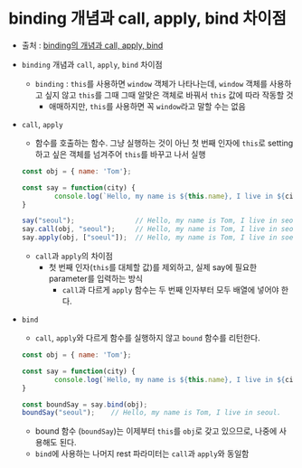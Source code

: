 # binding 개념과 call, apply, bind 차이점
- 출처 : [binding의 개념과 call, apply, bind](https://wooooooak.github.io/javascript/2018/12/08/call,apply,bind/)

- `binding` 개념과 `call`, `apply`, `bind` 차이점
    - `binding` : `this`를 사용하면 `window` 객체가 나타나는데, `window` 객체를 사용하고 싶지 않고 `this`를 그때 그때 알맞은 객체로 바꿔서 `this` 값에 따라 작동할 것
        - 애매하지만, `this`를 사용하면 꼭 `window`라고 말할 수는 없음
        
- `call`, `apply`
    - 함수를 호출하는 함수. 그냥 실행하는 것이 아닌 첫 번째 인자에 `this`로 setting하고 싶은 객체를 넘겨주어 `this`를 바꾸고 나서 실행
    
    ```jsx
    const obj = { name: 'Tom'};
    
    const say = function(city) {
    		console.log(`Hello, my name is ${this.name}, I live in ${city}`};
    }
    
    say("seoul");               // Hello, my name is Tom, I live in seoul. (window)
    say.call(obj, "seoul");     // Hello, my name is Tom, I live in seoul
    say.apply(obj, ["soeul"]);  // Hello, my name is Tom, I live in soeul
    ```
    
    - `call`과 `apply`의 차이점
        - 첫 번째 인자(`this`를 대체할 값)를 제외하고, 실제 say에 필요한 parameter를 입력하는 방식
            - `call`과 다르게 `apply` 함수는 두 번째 인자부터 모두 배열에 넣어야 한다.
            
- `bind`
    - `call`, `apply`와 다르게 함수를 실행하지 않고 `bound` 함수를 리턴한다.
    
    ```jsx
    const obj = { name: 'Tom'};
    
    const say = function(city) {
    		console.log(`Hello, my name is ${this.name}, I live in ${city}`};
    }
    
    const boundSay = say.bind(obj);
    boundSay("seoul");    // Hello, my name is Tom, I live in seoul.
    ```
    
    - bound 함수 (`boundSay`)는 이제부터 `this`를 `obj`로 갖고 있으므로, 나중에 사용해도 된다.
    - `bind`에 사용하는 나머지 rest 파라미터는 `call`과 `apply`와 동일함